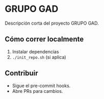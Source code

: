 # GRUPO GAD

Descripción corta del proyecto GRUPO GAD.

## Cómo correr localmente
1. Instalar dependencias
2. `./init_repo.sh` (si aplica)

## Contribuir
- Sigue el pre-commit hooks.
- Abre PRs para cambios.